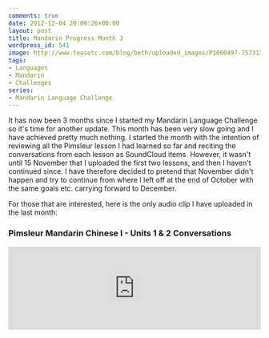 ```yaml
---
comments: true
date: 2012-12-04 20:00:26+00:00
layout: post
title: Mandarin Progress Month 3
wordpress_id: 541
image: http://www.teasetc.com/blog/beth/uploaded_images/P1000497-757313.JPG
tags:
- Languages
- Mandarin
- Challenges
series:
- Mandarin Language Challenge
---
```


It has now been 3 months since I started my Mandarin Language Challenge so it's time for another
update. This month has been very slow going and I have achieved pretty much nothing. I started the
month with the intention of reviewing all the Pimsleur lesson I had learned so far and reciting the
conversations from each lesson as SoundCloud items. However, it wasn't until 15 November that I
uploaded the first two lessons, and then I haven't continued since. I have therefore decided to
pretend that November didn't happen and try to continue from where I left off at the end of October
with the same goals etc. carrying forward to December.

For those that are interested, here is the only audio clip I have uploaded in the last month:

### Pimsleur Mandarin Chinese I - Units 1 & 2 Conversations

<iframe width="100%" height="166" scrolling="no" frameborder="no" src="https://w.soundcloud.com/player/?url=https%3A//api.soundcloud.com/tracks/67516736&amp;color=0066cc&amp;auto_play=false&amp;hide_related=false&amp;show_artwork=true"></iframe>

